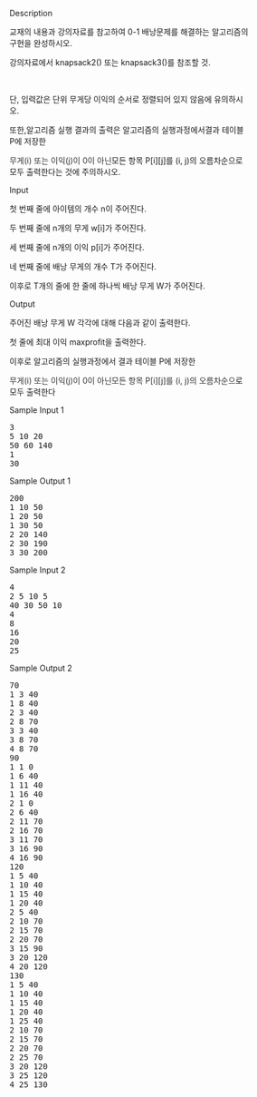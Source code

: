 <div class="ivu-card-body" style="padding: 40px;">  <div class="panel-body"> <div data-v-6e5e6c6e="" id="problem-content" class="markdown-body"><p data-v-6e5e6c6e="" class="title">Description</p> <p data-v-6e5e6c6e="" class="content"><p>교재의 내용과 강의자료를 참고하여 0-1 배낭문제를 해결하는 알고리즘의 구현을 완성하시오.</p><p>강의자료에서 knapsack2() 또는 knapsack3()를 참조할 것.</p><p><br></p><p>단, 입력값은 단위 무게당 이익의 순서로 정렬되어 있지 않음에 유의하시오.</p><p>또한,알고리즘 실행 결과의 출력은 알고리즘의 실행과정에서결과 테이블 P에 저장한</p><p><span style="color: rgb(51, 51, 51);">무게(i) 또는 이익(j)이 0이 아닌</span>모든 항목 P[i][j]를 (i, j)의 오름차순으로 모두 출력한다는 것에 주의하시오.</p></p> <p data-v-6e5e6c6e="" class="title">Input <!----></p> <p data-v-6e5e6c6e="" class="content"><p>첫 번째 줄에 아이템의 개수 n이 주어진다.</p><p>두 번째 줄에 n개의 무게 w[i]가 주어진다.</p><p>세 번째 줄에 n개의 이익 p[i]가 주어진다.</p><p>네 번째 줄에 배낭 무게의 개수 T가 주어진다.</p><p>이후로 T개의 줄에 한 줄에 하나씩 배낭 무게 W가 주어진다.</p></p> <p data-v-6e5e6c6e="" class="title">Output <!----></p> <p data-v-6e5e6c6e="" class="content"><p>주어진 배낭 무게 W 각각에 대해 다음과 같이 출력한다.<br></p><p>첫 줄에 최대 이익 maxprofit을 출력한다.</p><p>이후로 알고리즘의 실행과정에서 결과 테이블 P에 저장한</p><p><span style="color: rgb(51, 51, 51);"><span style="color: rgb(51, 51, 51);">무게(i) 또는 이익(j)이 0이 아닌</span>모든 항목 P[i][j]를 (i, j)의 오름차순으</span>로 모두 출력한다</p></p>  <div data-v-6e5e6c6e=""><div data-v-6e5e6c6e="" class="flex-container sample"><div data-v-6e5e6c6e="" class="sample-input"><p data-v-6e5e6c6e="" class="title">Sample Input 1
                <a data-v-6e5e6c6e="" class="copy"><i data-v-6e5e6c6e="" class="ivu-icon ivu-icon-clipboard"></i></a></p> <pre data-v-6e5e6c6e="">3
5 10 20
50 60 140
1
30</pre></div> <div data-v-6e5e6c6e="" class="sample-output"><p data-v-6e5e6c6e="" class="title">Sample Output 1</p> <pre data-v-6e5e6c6e="">200
1 10 50
1 20 50
1 30 50
2 20 140
2 30 190
3 30 200</pre></div></div></div><div data-v-6e5e6c6e=""><div data-v-6e5e6c6e="" class="flex-container sample"><div data-v-6e5e6c6e="" class="sample-input"><p data-v-6e5e6c6e="" class="title">Sample Input 2
                <a data-v-6e5e6c6e="" class="copy"><i data-v-6e5e6c6e="" class="ivu-icon ivu-icon-clipboard"></i></a></p> <pre data-v-6e5e6c6e="">4
2 5 10 5
40 30 50 10
4
8
16
20
25</pre></div> <div data-v-6e5e6c6e="" class="sample-output"><p data-v-6e5e6c6e="" class="title">Sample Output 2</p> <pre data-v-6e5e6c6e="">70
1 3 40
1 8 40
2 3 40
2 8 70
3 3 40
3 8 70
4 8 70
90
1 1 0
1 6 40
1 11 40
1 16 40
2 1 0
2 6 40
2 11 70
2 16 70
3 11 70
3 16 90
4 16 90
120
1 5 40
1 10 40
1 15 40
1 20 40
2 5 40
2 10 70
2 15 70
2 20 70
3 15 90
3 20 120
4 20 120
130
1 5 40
1 10 40
1 15 40
1 20 40
1 25 40
2 10 70
2 15 70
2 20 70
2 25 70
3 20 120
3 25 120
4 25 130
</pre></div></div></div> <!----> <!----></div></div></div>
